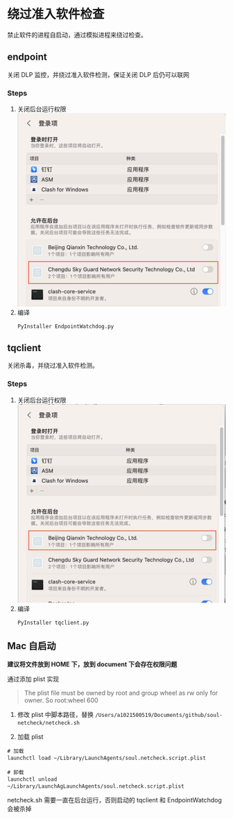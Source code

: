 # 绕过准入软件检查

禁止软件的进程自启动，通过模拟进程来绕过检查。

## endpoint

关闭 DLP 监控，并绕过准入软件检测，保证关闭 DLP 后仍可以联网

### Steps

1. 关闭后台运行权限
   ![](img/1.png)
2. 编译
   ```python
   PyInstaller EndpointWatchdog.py
   ```

## tqclient

关闭杀毒，并绕过准入软件检测。

### Steps

1. 关闭后台运行权限
  ![](img/2.png)
2. 编译
   ```python
   PyInstaller tqclient.py
   ```

## Mac 自启动 

**建议将文件放到 HOME 下，放到 document 下会存在权限问题**

通过添加 plist 实现

> The plist file must be owned by root and group wheel as rw only for owner. So root:wheel 600


1. 修改 plist 中脚本路径，替换 `/Users/a1021500519/Documents/github/soul-netcheck/netcheck.sh`

2. 加载 plist

```shell
# 加载
launchctl load ~/Library/LaunchAgents/soul.netcheck.script.plist

# 卸载
launchctl unload ~/Library/LaunchAgLaunchAgents/soul.netcheck.script.plist
```

netcheck.sh 需要一直在后台运行，否则启动的 tqclient 和 EndpointWatchdog 会被杀掉
